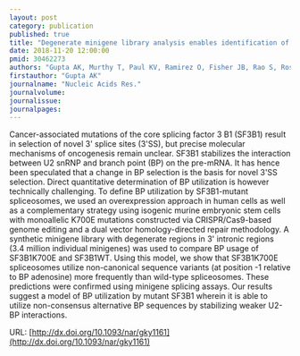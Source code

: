 ```yaml
---
layout: post
category: publication
published: true
title: "Degenerate minigene library analysis enables identification of altered branch point utilization by mutant splicing factor 3B1 (SF3B1)"
date: 2018-11-20 12:00:00
pmid: 30462273
authors: "Gupta AK, Murthy T, Paul KV, Ramirez O, Fisher JB, Rao S, Rosenberg AB, Seelig G, Minella AC, Pillai MM"
firstauthor: "Gupta AK"
journalname: "Nucleic Acids Res."
journalvolume: 
journalissue: 
journalpages: 
---
```


Cancer-associated mutations of the core splicing factor 3 B1 (SF3B1) result in selection of novel 3' splice sites (3'SS), but precise molecular mechanisms of oncogenesis remain unclear. SF3B1 stabilizes the interaction between U2 snRNP and branch point (BP) on the pre-mRNA. It has hence been speculated that a change in BP selection is the basis for novel 3'SS selection. Direct quantitative determination of BP utilization is however technically challenging. To define BP utilization by SF3B1-mutant spliceosomes, we used an overexpression approach in human cells as well as a complementary strategy using isogenic murine embryonic stem cells with monoallelic K700E mutations constructed via CRISPR/Cas9-based genome editing and a dual vector homology-directed repair methodology. A synthetic minigene library with degenerate regions in 3' intronic regions (3.4 million individual minigenes) was used to compare BP usage of SF3B1K700E and SF3B1WT. Using this model, we show that SF3B1K700E spliceosomes utilize non-canonical sequence variants (at position -1 relative to BP adenosine) more frequently than wild-type spliceosomes. These predictions were confirmed using minigene splicing assays. Our results suggest a model of BP utilization by mutant SF3B1 wherein it is able to utilize non-consensus alternative BP sequences by stabilizing weaker U2-BP interactions.

URL: [http://dx.doi.org/10.1093/nar/gky1161](http://dx.doi.org/10.1093/nar/gky1161)
